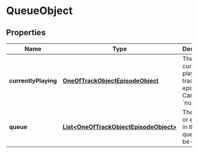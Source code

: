

# QueueObject

## Properties

Name | Type | Description | Notes
------------ | ------------- | ------------- | -------------
**currentlyPlaying** | [**OneOfTrackObjectEpisodeObject**](OneOfTrackObjectEpisodeObject.md) | The currently playing track or episode. Can be &#x60;null&#x60;. |  [optional]
**queue** | [**List&lt;OneOfTrackObjectEpisodeObject&gt;**](OneOfTrackObjectEpisodeObject.md) | The tracks or episodes in the queue. Can be empty. |  [optional]



